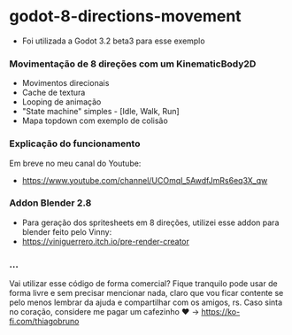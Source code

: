 # godot-8-directions-movement

- Foi utilizada a Godot 3.2 beta3 para esse exemplo


### Movimentação de 8 direções com um KinematicBody2D
- Movimentos direcionais
- Cache de textura
- Looping de animação
- "State machine" simples - [Idle, Walk, Run]
- Mapa topdown com exemplo de colisão


### Explicação do funcionamento
Em breve no meu canal do Youtube: 
- https://www.youtube.com/channel/UCOmqI_5AwdfJmRs6eq3X_qw


### Addon Blender 2.8
- Para geração dos spritesheets em 8 direções, utilizei esse addon para blender feito pelo Vinny: 
- https://viniguerrero.itch.io/pre-render-creator



### ...
Vai utilizar esse código de forma comercial? Fique tranquilo pode usar de forma livre e sem precisar mencionar nada, claro que vou ficar contente se pelo menos lembrar da ajuda e compartilhar com os amigos, rs. Caso sinta no coração, considere me pagar um cafezinho :heart: -> https://ko-fi.com/thiagobruno


